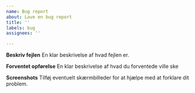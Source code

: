 ```yaml
---
name: Bug report
about: Lave en bug report
title: ''
labels: bug
assignees: ''

---
```


**Beskriv fejlen**
En klar beskrivelse af hvad fejlen er.

**Forventet opførelse**
En klar beskrivelse af hvad du forventede ville ske

**Screenshots**
Tilføj eventuelt skærmbilleder for at hjælpe med at forklare dit problem.
